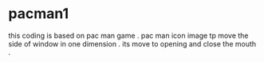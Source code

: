 # pacman1
this  coding is based on pac man game .
pac man icon image tp move the side of window  in one dimension .
its move to opening and close the mouth .
